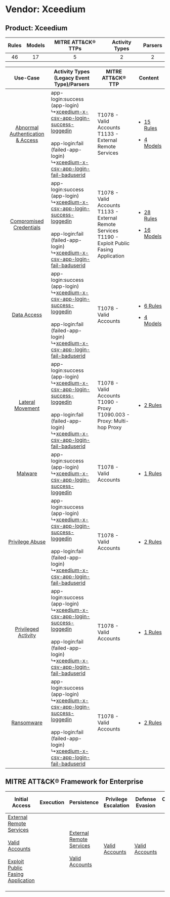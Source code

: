 Vendor: Xceedium
================
Product: Xceedium
-----------------
| Rules | Models | MITRE ATT&CK® TTPs | Activity Types | Parsers |
|:-----:|:------:|:------------------:|:--------------:|:-------:|
|  46   |   17   |         5          |       2        |    2    |

|    Use-Case    | Activity Types (Legacy Event Type)/Parsers    | MITRE ATT&CK® TTP    | Content    |
|:----:| ---- | ---- | ---- |
| [Abnormal Authentication & Access](../../../UseCases/uc_abnormal_authentication_&_access.md) |  app-login:success (app-login)<br> ↳[xceedium-x-csv-app-login-success-loggedin](Ps/pC_xceediumxcsvapploginsuccessloggedin.md)<br><br> app-login:fail (failed-app-login)<br> ↳[xceedium-x-csv-app-login-fail-baduserid](Ps/pC_xceediumxcsvapploginfailbaduserid.md)<br> | T1078 - Valid Accounts<br>T1133 - External Remote Services<br>    | [<ul><li>15 Rules</li></ul><ul><li>4 Models</li></ul>](RM/r_m_xceedium_xceedium_Abnormal_Authentication_&_Access.md) |
|          [Compromised Credentials](../../../UseCases/uc_compromised_credentials.md)          |  app-login:success (app-login)<br> ↳[xceedium-x-csv-app-login-success-loggedin](Ps/pC_xceediumxcsvapploginsuccessloggedin.md)<br><br> app-login:fail (failed-app-login)<br> ↳[xceedium-x-csv-app-login-fail-baduserid](Ps/pC_xceediumxcsvapploginfailbaduserid.md)<br> | T1078 - Valid Accounts<br>T1133 - External Remote Services<br>T1190 - Exploit Public Fasing Application<br> | [<ul><li>28 Rules</li></ul><ul><li>16 Models</li></ul>](RM/r_m_xceedium_xceedium_Compromised_Credentials.md)         |
|    [Data Access](../../../UseCases/uc_data_access.md)    |  app-login:success (app-login)<br> ↳[xceedium-x-csv-app-login-success-loggedin](Ps/pC_xceediumxcsvapploginsuccessloggedin.md)<br><br> app-login:fail (failed-app-login)<br> ↳[xceedium-x-csv-app-login-fail-baduserid](Ps/pC_xceediumxcsvapploginfailbaduserid.md)<br> | T1078 - Valid Accounts<br>    | [<ul><li>6 Rules</li></ul><ul><li>4 Models</li></ul>](RM/r_m_xceedium_xceedium_Data_Access.md)    |
|    [Lateral Movement](../../../UseCases/uc_lateral_movement.md)    |  app-login:success (app-login)<br> ↳[xceedium-x-csv-app-login-success-loggedin](Ps/pC_xceediumxcsvapploginsuccessloggedin.md)<br><br> app-login:fail (failed-app-login)<br> ↳[xceedium-x-csv-app-login-fail-baduserid](Ps/pC_xceediumxcsvapploginfailbaduserid.md)<br> | T1078 - Valid Accounts<br>T1090 - Proxy<br>T1090.003 - Proxy: Multi-hop Proxy<br>    | [<ul><li>2 Rules</li></ul>](RM/r_m_xceedium_xceedium_Lateral_Movement.md)    |
|    [Malware](../../../UseCases/uc_malware.md)    |  app-login:success (app-login)<br> ↳[xceedium-x-csv-app-login-success-loggedin](Ps/pC_xceediumxcsvapploginsuccessloggedin.md)<br>    | T1078 - Valid Accounts<br>    | [<ul><li>1 Rules</li></ul>](RM/r_m_xceedium_xceedium_Malware.md)    |
|    [Privilege Abuse](../../../UseCases/uc_privilege_abuse.md)    |  app-login:success (app-login)<br> ↳[xceedium-x-csv-app-login-success-loggedin](Ps/pC_xceediumxcsvapploginsuccessloggedin.md)<br><br> app-login:fail (failed-app-login)<br> ↳[xceedium-x-csv-app-login-fail-baduserid](Ps/pC_xceediumxcsvapploginfailbaduserid.md)<br> | T1078 - Valid Accounts<br>    | [<ul><li>2 Rules</li></ul>](RM/r_m_xceedium_xceedium_Privilege_Abuse.md)    |
|    [Privileged Activity](../../../UseCases/uc_privileged_activity.md)    |  app-login:success (app-login)<br> ↳[xceedium-x-csv-app-login-success-loggedin](Ps/pC_xceediumxcsvapploginsuccessloggedin.md)<br><br> app-login:fail (failed-app-login)<br> ↳[xceedium-x-csv-app-login-fail-baduserid](Ps/pC_xceediumxcsvapploginfailbaduserid.md)<br> | T1078 - Valid Accounts<br>    | [<ul><li>1 Rules</li></ul>](RM/r_m_xceedium_xceedium_Privileged_Activity.md)    |
|    [Ransomware](../../../UseCases/uc_ransomware.md)    |  app-login:success (app-login)<br> ↳[xceedium-x-csv-app-login-success-loggedin](Ps/pC_xceediumxcsvapploginsuccessloggedin.md)<br><br> app-login:fail (failed-app-login)<br> ↳[xceedium-x-csv-app-login-fail-baduserid](Ps/pC_xceediumxcsvapploginfailbaduserid.md)<br> | T1078 - Valid Accounts<br>    | [<ul><li>2 Rules</li></ul>](RM/r_m_xceedium_xceedium_Ransomware.md)    |

MITRE ATT&CK® Framework for Enterprise
--------------------------------------
| Initial Access                                                                                                                                                                                                                         | Execution | Persistence                                                                                                                                      | Privilege Escalation                                                | Defense Evasion                                                     | Credential Access | Discovery | Lateral Movement | Collection | Command and Control                                                                                                                       | Exfiltration | Impact |
| -------------------------------------------------------------------------------------------------------------------------------------------------------------------------------------------------------------------------------------- | --------- | ------------------------------------------------------------------------------------------------------------------------------------------------ | ------------------------------------------------------------------- | ------------------------------------------------------------------- | ----------------- | --------- | ---------------- | ---------- | ----------------------------------------------------------------------------------------------------------------------------------------- | ------------ | ------ |
| [External Remote Services](https://attack.mitre.org/techniques/T1133)<br><br>[Valid Accounts](https://attack.mitre.org/techniques/T1078)<br><br>[Exploit Public Fasing Application](https://attack.mitre.org/techniques/T1190)<br><br> |           | [External Remote Services](https://attack.mitre.org/techniques/T1133)<br><br>[Valid Accounts](https://attack.mitre.org/techniques/T1078)<br><br> | [Valid Accounts](https://attack.mitre.org/techniques/T1078)<br><br> | [Valid Accounts](https://attack.mitre.org/techniques/T1078)<br><br> |                   |           |                  |            | [Proxy: Multi-hop Proxy](https://attack.mitre.org/techniques/T1090/003)<br><br>[Proxy](https://attack.mitre.org/techniques/T1090)<br><br> |              |        |